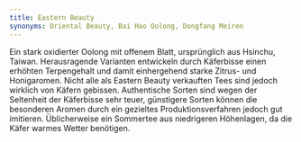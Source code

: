 ```yaml
---
title: Eastern Beauty
synonyms: Oriental Beauty, Bai Hao Oolong, Dongfang Meiren
---
```

Ein stark oxidierter Oolong mit offenem Blatt, ursprünglich aus Hsinchu, Taiwan. Herausragende Varianten entwickeln durch Käferbisse einen erhöhten Terpengehalt und damit einhergehend starke Zitrus- und Honigaromen. Nicht alle als Eastern Beauty verkauften Tees sind jedoch wirklich von Käfern gebissen. Authentische Sorten sind wegen der Seltenheit der Käferbisse sehr teuer, günstigere Sorten können die besonderen Aromen durch ein gezieltes Produktionsverfahren jedoch gut imitieren. Üblicherweise ein Sommertee aus niedrigeren Höhenlagen, da die Käfer warmes Wetter benötigen.
